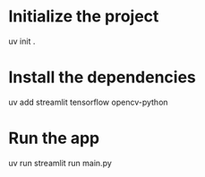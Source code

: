 # Initialize the project
uv init .
# Install the dependencies
uv add streamlit tensorflow opencv-python
# Run the app
uv run streamlit run main.py
